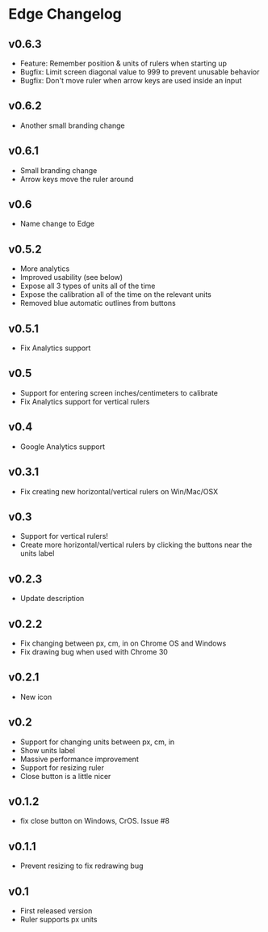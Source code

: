 Edge Changelog
==============

v0.6.3
------

* Feature: Remember position & units of rulers when starting up
* Bugfix: Limit screen diagonal value to 999 to prevent unusable behavior
* Bugfix: Don't move ruler when arrow keys are used inside an input

v0.6.2
------

* Another small branding change

v0.6.1
------

* Small branding change
* Arrow keys move the ruler around

v0.6
----

* Name change to Edge

v0.5.2
------

* More analytics
* Improved usability (see below)
* Expose all 3 types of units all of the time
* Expose the calibration all of the time on the relevant units
* Removed blue automatic outlines from buttons

v0.5.1
------

* Fix Analytics support

v0.5
----

* Support for entering screen inches/centimeters to calibrate
* Fix Analytics support for vertical rulers

v0.4
----

* Google Analytics support

v0.3.1
------

* Fix creating new horizontal/vertical rulers on Win/Mac/OSX

v0.3
----

* Support for vertical rulers!
* Create more horizontal/vertical rulers by clicking the buttons near the units label

v0.2.3
------

* Update description

v0.2.2
------

* Fix changing between px, cm, in on Chrome OS and Windows
* Fix drawing bug when used with Chrome 30

v0.2.1
------

* New icon

v0.2
---

* Support for changing units between px, cm, in
* Show units label
* Massive performance improvement
* Support for resizing ruler
* Close button is a little nicer

v0.1.2
-----

* fix close button on Windows, CrOS. Issue #8

v0.1.1
-----

* Prevent resizing to fix redrawing bug

v0.1
---

* First released version
* Ruler supports px units